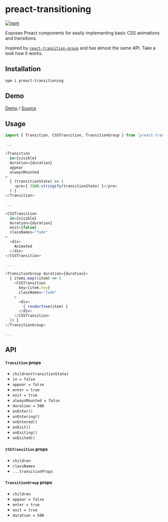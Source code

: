 # preact-transitioning

[![npm](https://img.shields.io/npm/v/preact-transitioning.svg)](https://www.npmjs.com/package/preact-transitioning)

Exposes Preact components for easily implementing basic CSS animations and transitions.

Inspired by [`react-transition-group`](https://reactcommunity.org/react-transition-group/) and has almost the same API. Take a look how it works.


## Installation
  
```
npm i preact-transitioning
```

## Demo

[Demo](https://fakundo.github.io/preact-transitioning/)
/
[Source](https://github.com/fakundo/preact-transitioning/tree/master/examples)

## Usage

```javascript
import { Transition, CSSTransition, TransitionGroup } from 'preact-transitioning'

...

<Transition
  in={visible}
  duration={duration}
  appear
  alwaysMounted
>
  { (transitionState) => (
    <pre>{ JSON.stringify(transitionState) }</pre>
  ) }
</Transition>

...

<CSSTransition
  in={visible}
  duration={duration}
  exit={false}
  classNames="fade"
>
  <div>
    Animated
  </div>
</CSSTransition>

...

<TransitionGroup duration={duration}>
  { items.map((item) => (
    <CSSTransition
      key={item.key}
      classNames="fade"
    >
      <div>
        { renderItem(item) }
      </div>
    </CSSTransition>
  )) }
</TransitionGroup>

...
```

## API

#### `Transition` props

- `children(transitionState)`
- `in = false`
- `appear = false`
- `enter = true`
- `exit = true`
- `alwaysMounted = false`
- `duration = 500`
- `onEnter()`
- `onEntering()`
- `onEntered()`
- `onExit()`
- `onExiting()`
- `onExited()`

#### `CSSTransition` props

- `children`
- `classNames`
- `...transitionProps`

#### `TransitionGroup` props

- `children`
- `appear = false`
- `enter = true`
- `exit = true`
- `duration = 500`
